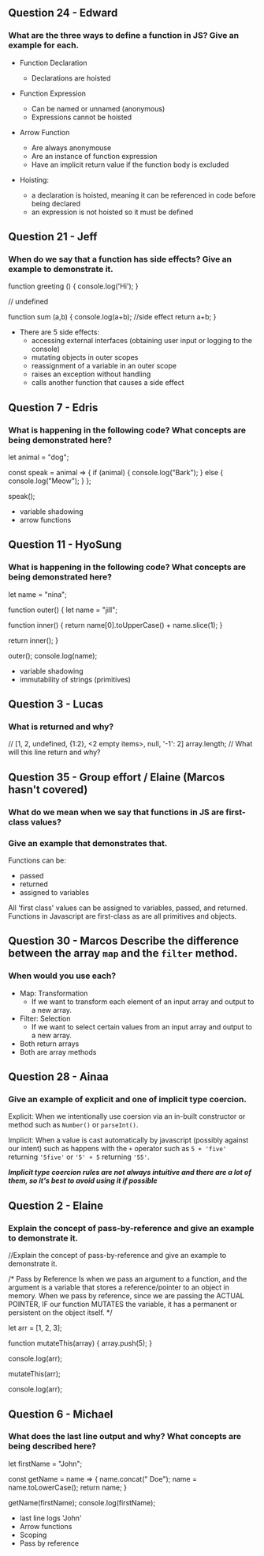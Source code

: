 ## Question 24 - Edward
### What are the three ways to define a function in JS? Give an example for each.

* Function Declaration
  * Declarations are hoisted
* Function Expression
  * Can be named or unnamed (anonymous)
  * Expressions cannot be hoisted
* Arrow Function
  * Are always anonymouse
  * Are an instance of function expression
  * Have an implicit return value if the function body is excluded

* Hoisting:
  * a declaration is hoisted, meaning it can be referenced in code before being declared
  * an expression is not hoisted so it must be defined

## Question 21 - Jeff
### When do we say that a function has side effects? Give an example to demonstrate it.

function greeting () {
 console.log('Hi');
}

// undefined

function sum (a,b) {
  console.log(a+b); //side effect
  return a+b;
}

* There are 5 side effects:
  * accessing external interfaces (obtaining user input or logging to the console)
  * mutating objects in outer scopes
  * reassignment of a variable in an outer scope
  * raises an exception without handling
  * calls another function that causes a side effect

## Question 7 - Edris
### What is happening in the following code? What concepts are being demonstrated here?

let animal = "dog";

const speak = animal => {
  if (animal) {
    console.log("Bark");
  } else {
    console.log("Meow");
  }
};

speak();

* variable shadowing
* arrow functions

## Question 11 - HyoSung
### What is happening in the following code?  What concepts are being demonstrated here?

let name = "nina";

function outer() {
  let name = "jill";

  function inner() {
    return name[0].toUpperCase() + name.slice(1);
  }

  return inner();
}

outer();
console.log(name);

* variable shadowing
* immutability of strings (primitives)

## Question 3 - Lucas
### What is returned and why?

// [1, 2, undefined, {1:2}, <2 empty items>, null, '-1': 2]
array.length; // What will this line return and why?

## Question 35 - Group effort / Elaine (Marcos hasn't covered)
### What do we mean when we say that functions in JS are first-class values?
### Give an example that demonstrates that.

Functions can be:
* passed
* returned
* assigned to variables

All 'first class' values can be assigned to variables, passed, and returned.  Functions in Javascript are first-class as are all primitives and objects.

## Question 30 - Marcos Describe the difference between the array `map` and the `filter` method.
### When would you use each?

* Map:  Transformation
  * If we want to transform each element of an input array and output to a new array.
* Filter: Selection
  * If we want to select certain values from an input array and output to a new array.
* Both return arrays
* Both are array methods

## Question 28 - Ainaa
### Give an example of explicit and one of implicit type coercion.

Explicit: When we intentionally use coersion via an in-built constructor or method such as `Number()` or `parseInt()`.

Implicit: When a value is cast automatically by javascript (possibly against our intent) such as happens with the `+` operator such as `5 + 'five'` returning `'5five'` or `'5' + 5` returning `'55'`.

***Implicit type coercion rules are not always intuitive and there are a lot of them, so it's best to avoid using it if possible***

## Question 2 - Elaine
### Explain the concept of pass-by-reference and give an example to demonstrate it.

//Explain the concept of pass-by-reference and give an example to demonstrate it.


/* Pass by Reference
Is when we pass an argument to a function, and the argument is a variable that stores a reference/pointer to an object in memory. When we pass by reference, since we are passing the ACTUAL POINTER, IF our function MUTATES the variable, it has a permanent or persistent on the object itself. */

let arr = [1, 2, 3];

function mutateThis(array) {
  array.push(5);
}

console.log(arr);

mutateThis(arr);

console.log(arr);

## Question 6 - Michael
### What does the last line output and why?  What concepts are being described here?

let firstName = "John";

const getName = name => {
  name.concat(" Doe");
  name = name.toLowerCase();
  return name;
}

getName(firstName);
console.log(firstName);

* last line logs 'John'
* Arrow functions
* Scoping
* Pass by reference